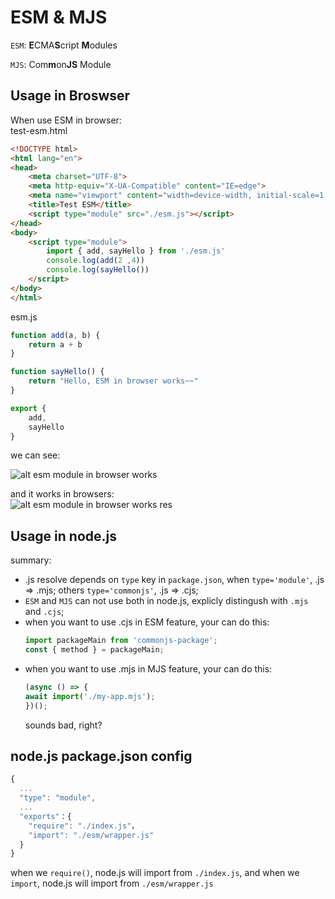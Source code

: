 # ESM & MJS

`ESM`: **E**CMA**S**cript **M**odules

`MJS`: Com**m**on**JS** Module

## Usage in Broswser
When use ESM in browser:  
test-esm.html
```html
<!DOCTYPE html>
<html lang="en">
<head>
    <meta charset="UTF-8">
    <meta http-equiv="X-UA-Compatible" content="IE=edge">
    <meta name="viewport" content="width=device-width, initial-scale=1.0">
    <title>Test ESM</title>
    <script type="module" src="./esm.js"></script>
</head>
<body>
    <script type="module">
        import { add, sayHello } from './esm.js'
        console.log(add(2 ,4))
        console.log(sayHello())
    </script>
</body>
</html>
```
esm.js
```javascript
function add(a, b) {
    return a + b
}

function sayHello() {
    return "Hello, ESM in browser works~~"
}

export {
    add,
    sayHello
}
```
we can see:  

![alt esm module in browser works](../assets/img/esm-in-browser.png)  

and it works in browsers:  
![alt esm module in browser works res](../assets/img/res-esm-work-in-browser.png)  

## Usage in node.js
summary:
+ .js resolve depends on `type` key in `package.json`, when `type='module'`, .js => .mjs; others `type='commonjs'`, .js => .cjs;
+ `ESM` and `MJS` can not use both in node.js, explicly distingush with `.mjs` and `.cjs`;
+ when you want to use .cjs in ESM feature, your can do this:
    ```javascript
    import packageMain from 'commonjs-package';
    const { method } = packageMain;
    ```
+ when you want to use .mjs in MJS feature, your can do this:
    ```javascript
    (async () => {
    await import('./my-app.mjs');
    })();
    ```
    sounds bad, right?

## node.js package.json config
```javascript
{
  ...
  "type": "module",
  ...
  "exports"：{ 
    "require": "./index.js"，
    "import": "./esm/wrapper.js" 
  }
}
```
when we `require()`, node.js will import from `./index.js`, and when we `import`, node.js will import from `./esm/wrapper.js`